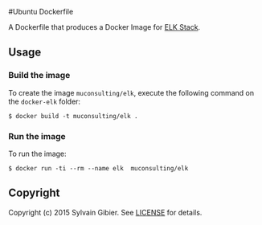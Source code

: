 #Ubuntu Dockerfile

A Dockerfile that produces a Docker Image for [ELK Stack](http://www.elasticsearch.com/).

## Usage

### Build the image

To create the image `muconsulting/elk`, execute the following command on the `docker-elk` folder:

```
$ docker build -t muconsulting/elk .
```

### Run the image

To run the image:

```
$ docker run -ti --rm --name elk  muconsulting/elk
```

## Copyright

Copyright (c) 2015 Sylvain Gibier. See [LICENSE](https://github.com/muconsulting/docker-elk/blob/master/LICENSE) for details.

